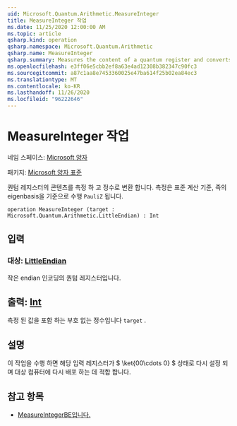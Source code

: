 ```yaml
---
uid: Microsoft.Quantum.Arithmetic.MeasureInteger
title: MeasureInteger 작업
ms.date: 11/25/2020 12:00:00 AM
ms.topic: article
qsharp.kind: operation
qsharp.namespace: Microsoft.Quantum.Arithmetic
qsharp.name: MeasureInteger
qsharp.summary: Measures the content of a quantum register and converts it to an integer. The measurement is performed with respect to the standard computational basis, i.e., the eigenbasis of `PauliZ`.
ms.openlocfilehash: e3ff06e5cbb2ef8a63e4ad12308b382347c90fc3
ms.sourcegitcommit: a87c1aa8e7453360025e47ba614f25b02ea84ec3
ms.translationtype: MT
ms.contentlocale: ko-KR
ms.lasthandoff: 11/26/2020
ms.locfileid: "96222646"
---
```

# <a name="measureinteger-operation"></a>MeasureInteger 작업

네임 스페이스: [Microsoft 양자](xref:Microsoft.Quantum.Arithmetic)

패키지: [Microsoft 양자 표준](https://nuget.org/packages/Microsoft.Quantum.Standard)


퀀텀 레지스터의 콘텐츠를 측정 하 고 정수로 변환 합니다. 측정은 표준 계산 기준, 즉의 eigenbasis을 기준으로 수행 `PauliZ` 됩니다.

```qsharp
operation MeasureInteger (target : Microsoft.Quantum.Arithmetic.LittleEndian) : Int
```


## <a name="input"></a>입력

### <a name="target--littleendian"></a>대상: [LittleEndian](xref:Microsoft.Quantum.Arithmetic.LittleEndian)

작은 endian 인코딩의 퀀텀 레지스터입니다.



## <a name="output--int"></a>출력: [Int](xref:microsoft.quantum.lang-ref.int)

측정 된 값을 포함 하는 부호 없는 정수입니다 `target` .

## <a name="remarks"></a>설명

이 작업을 수행 하면 해당 입력 레지스터가 $ \ket{00\cdots 0} $ 상태로 다시 설정 되며 대상 컴퓨터에 다시 배포 하는 데 적합 합니다.

## <a name="see-also"></a>참고 항목

- [MeasureIntegerBE입니다.](xref:Microsoft.Quantum.Canon.MeasureIntegerBE)